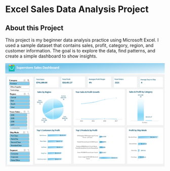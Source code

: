 # Excel Sales Data Analysis Project

## About this Project
This project is my beginner data analysis practice using Microsoft Excel. I used a sample dataset that contains sales, profit, category, region, and customer information. The goal is to explore the data, find patterns, and create a simple dashboard to show insights.


![image alt](https://github.com/GeloDev0/superstores-sales-analysis/blob/4313f396aa8d73163d893f17c3881337923cd564/Superstore%20Sale%20Dashboard.png?raw=true)
